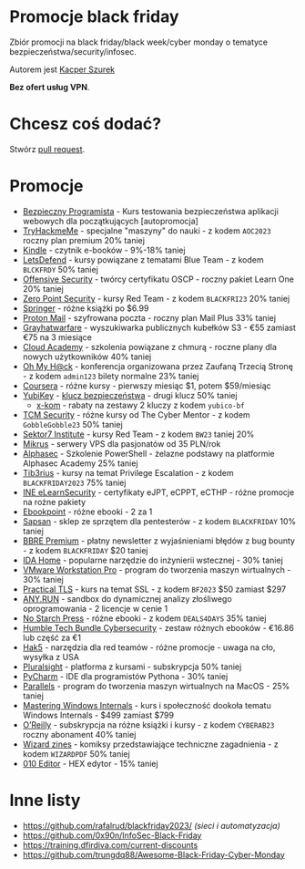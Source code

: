 # Promocje black friday
Zbiór promocji na black friday/black week/cyber monday o tematyce bezpieczeństwa/security/infosec.

Autorem jest [Kacper Szurek](https://youtube.com/c/kacperszurek)

**Bez ofert usług VPN**.

# Chcesz coś dodać?
Stwórz [pull request](https://github.com/kacperszurek/blackfriday/pulls).

# Promocje

* [Bezpieczny Programista](https://sklep.szurek.tv/bezpieczny-programista) - Kurs testowania bezpieczeństwa aplikacji webowych dla początkujących [autopromocja]
* [TryHackmeMe](https://tryhackme.com/) - specjalne "maszyny" do nauki - z kodem `AOC2023` roczny plan premium 20% taniej
* [Kindle](https://www.amazon.pl/deal/0c59ab87?showVariations=true) - czytnik e-booków - 9%-18% taniej
* [LetsDefend](https://letsdefend.io/#pricing) - kursy powiązane z tematami Blue Team - z kodem `BLCKFRDY` 50% taniej
* [Offensive Security](https://www.offsec.com/products/learn-one/) - twórcy certyfikatu OSCP - roczny pakiet Learn One 20% taniej
* [Zero Point Security](https://training.zeropointsecurity.co.uk/) - kursy Red Team - z kodem `BLACKFRI23` 20% taniej
* [Springer](https://link.springer.com/shop/springernature/cyber-fixed-price-sale-cybersecurity-ethicalhacking/en-us/) - różne książki po $6.99
* [Proton Mail](https://proton.me/mail/black-friday) - szyfrowana poczta - roczny plan Mail Plus 33% taniej
* [Grayhatwarfare](https://grayhatwarfare.com/packages) - wyszukiwarka publicznych kubełków S3 - €55 zamiast €75 na 3 miesiące
* [Cloud Academy](https://cloudacademy.com/early-bird-black-friday-2023/) - szkolenia powiązane z chmurą - roczne plany dla nowych użytkowników 40% taniej
* [Oh My H@ck](https://omhconf.pl/) - konferencja organizowana przez Zaufaną Trzecią Stronę - z kodem `admin123` bilety normalne 23% taniej
* [Coursera](https://www.coursera.org/courseraplus/special/onedollar-nov-2023) - różne kursy - pierwszy miesiąc $1, potem $59/miesiąc
* [YubiKey](https://www.yubico.com/gb/store/2023/cyber-week/) - [klucz bezpieczeństwa](https://blog.szurek.tv/post/yubikey/) - drugi klucz 50% taniej
  * [x-kom](https://promocje.x-kom.pl/yubico) - rabaty na zestawy 2 kluczy z kodem `yubico-bf`
* [TCM Security](https://academy.tcm-sec.com/courses/) - różne kursy od The Cyber Mentor - z kodem `GobbleGobble23` 50% taniej
* [Sektor7 Institute](https://institute.sektor7.net/?coupon=BW23) - kursy Red Team - z kodem `BW23` taniej 20%
* [Mikrus](https://mikr.us/) - serwery VPS dla pasjonatów od 35 PLN/rok
* [Alphasec](https://alphasec.pl/ironps-black) - Szkolenie PowerShell - żelazne podstawy na platformie Alphasec Academy 25% taniej
* [Tib3rius](https://courses.tib3rius.com/p/privilege-escalation-for-oscp-and-beyond-bundle?coupon_code=BLACKFRIDAY2023) - kursy na temat Privilege Escalation - z kodem `BLACKFRIDAY2023` 75% taniej
* [INE eLearnSecurity](https://checkout.ine.com/black-friday-2023) - certyfikaty eJPT, eCPPT, eCTHP - różne promocje na rożne pakiety
* [Ebookpoint](https://ebookpoint.pl/promocja-xzay/23/informatyka) - różne ebooki - 2 za 1
* [Sapsan](https://sapsan-sklep.pl/discount/BLACKFRIDAY?redirect=%2Fcollections%2Fwszystkie-produkty) - sklep ze sprzętem dla pentesterów - z kodem `BLACKFRIDAY` 10% taniej
* [BBRE Premium](https://members.bugbountyexplained.com/) - płatny newsletter z wyjaśnieniami błędów z bug bounty - z kodem `BLACKFRIDAY` $20 taniej
* [IDA Home](https://hex-rays.com/blog/black-friday-deals-2023/) - popularne narzędzie do inżynierii wstecznej - 30% taniej
* [VMware Workstation Pro](https://www.vmware.com/products/workstation-pro.html) - program do tworzenia maszyn wirtualnych  -  30% taniej
* [Practical TLS](https://classes.pracnet.net/courses/practical-tls) - kurs na temat SSL - z kodem `BF2023` $50 zamiast $297
* [ANY.RUN](https://app.any.run/plans/) - sandbox do dynamicznej analizy złośliwego oprogramowania - 2 licencje w cenie 1
* [No Starch Press](https://nostarch.com/) - różne ebooki - z kodem `DEALS4DAYS` 35% taniej
* [Humble Tech Bundle Cybersecurity](https://www.humblebundle.com/books/cybersecurity-2023-wiley-books) - zestaw różnych ebooków - €16.86 lub część za €1
* [Hak5](https://hak5.org/) - narzędzia dla red teamów - różne promocje - uwaga na cło, wysyłka z USA
* [Pluralsight](https://www.pluralsight.com/pricing/skills?type=individual) - platforma z kursami - subskrypcja 50% taniej
* [PyCharm](https://lp.jetbrains.com/support-python/) - IDE dla programistów Pythona - 30% taniej
* [Parallels](https://www.parallels.com/eu/) - program do tworzenia maszyn wirtualnych na MacOS - 25% taniej
* [Mastering Windows Internals](https://gtworek.com/mastering-windows-internals) - kurs i społeczność dookoła tematu Windows Internals - $499 zamiast $799
* [O’Reilly](https://learning.oreilly.com/signup/?code=CYBERAB23) - subskrypcja na różne książki i kursy - z kodem `CYBERAB23` roczny abonament 40% taniej
* [Wizard zines](https://wizardzines.com/) - komiksy przedstawiające techniczne zagadnienia - z kodem `WIZARDPDF` 50% taniej
* [010 Editor](https://www.sweetscape.com/010editor/) - HEX edytor - 15% taniej

# Inne listy

* https://github.com/rafalrud/blackfriday2023/ _(sieci i automatyzacja)_
* https://github.com/0x90n/InfoSec-Black-Friday
* https://training.dfirdiva.com/current-discounts
* https://github.com/trungdq88/Awesome-Black-Friday-Cyber-Monday
